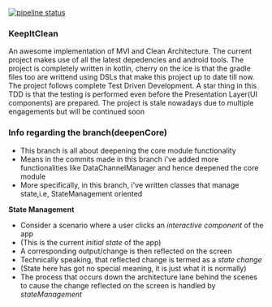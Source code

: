 [![pipeline status](https://gitlab.com/s-ayush2903/KeepItClean/badges/develop/pipeline.svg)](https://gitlab.com/s-ayush2903/KeepItClean/-/commits/develop)

### KeepItClean
An awesome implementation of MVI and Clean Architecture. The current project makes use of all the latest depedencies and android tools. The project is completely written in kotlin, cherry on the ice is that the gradle files too are writtend using DSLs that make this project up to date till now.
The project follows complete Test Driven Development. A star thing in this TDD is that the testing is performed even before the Presentation Layer(UI components) are prepared. The project is stale nowadays due to multiple engagements but will be continued soon

### Info regarding the branch(deepenCore)

* This branch is all about deepening the core module functionality
* Means in the commits made in this branch i've added more functionalities like DataChannelManager and hence deepened the core module
* More specifically, in this branch, i've written classes that manage state,i.e, StateManagement oriented

**State Management**
* Consider a scenario where a user clicks an _interactive component_ of the app
* (This is the current _initial state_ of the app)
* A corresponding output/change is then reflected on the screen
* Technically speaking, that reflected change is termed as a _state change_
* (State here has got no special meaning, it is just what it is normally)
* The process that occurs down the architecture lane behind the scenes to cause the change reflected on the screen is handled by _stateManagement_
 
